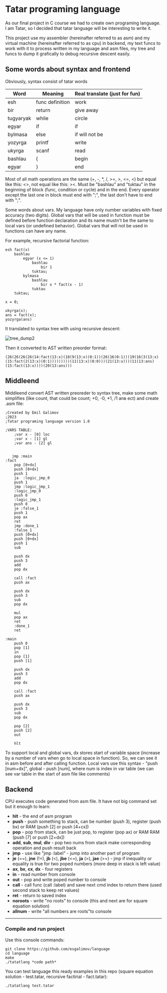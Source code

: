 # Tatar programing language
As our final project in C course we had to create own programing language. I am Tatar, so I decided that tatar language will be interesting to write it.

This project use my assembler (hereinafter referred to as asm) and my virtual machine (hereinafter referred to as cpu) in backend,
my text funcs to work with it to process written in my language and asm files, my tree and funcs to dump it grafically to debug recursive descent easily.

## Some words about syntax and frontend
Obviously, syntax consist of tatar words

| Word |       Meaning      | Real translate (just for fun) |
|------|--------------------|-------------------------------|
|esh       |func definition |work                           |
|bir       |return          |give away                      | 
|tugyaryak |while           |circle                         |
|egyar     |if              |if                             | 
|bylmasa   |else            |if will not be                 | 
|yozyrga   |printf          |write                          | 
|ukyrga    |scanf           |read                           | 
|bashlau   |{               |begin                          | 
|egyar     |}               |end                            | 

Most of all math operations are the same (+, -, *, /, >=, >, <=, <) but equal like this: <>, not equal like this: ><.
Must be "bashlau" and "tuktau" in the beginning of block (func, condition or cycle) and in the end.
Every operator except the last one in block must end with ";", the last don't have to end with ";".

Some words about vars. My language have only number variables with fixed accuracy (two digits).
Global vars that will be used in function must be defined before function declaration and its name mustn't be the same to local vars (or undefined behavior).
Global vars that will not be used in functions can have any name.

For example, recursive factorial function:
```
esh fact(x)
    bashlau
        egyar (x <= 1)
            bashlau
                bir 1
            tuktau;
        bylmasa
            bashlau
                bir x * fact(x - 1)
            tuktau
    tuktau;

x = 0;

ukyrga(x);
ans = fact(x);
yozyrga(ans)
```
It translated to syntax tree with using recursive descent:

![tree_dump2](https://github.com/esgalimov/language/assets/74832034/408ef847-f4b6-4eff-acf4-5d04c8bde35d)

Then it converted to AST written preorder format:
```
(26(26(26(26(14:fact(13:x)(18(9(13:x)(0:1))(26(16(0:1))(19(16(3(13:x)(15:fact(2(13:x)(0:1)))))))))(11(13:x)(0:0)))(21(13:x)))(11(13:ans)(15:fact(13:x))))(20(13:ans)))
```

## Middleend
Middleend convert AST written preoreder to syntax tree, make some math simplifies
(like count, that could be count; +0, -0, *1, /1 anв ect) and create .asm file:
```
;Created by Emil Galimov
;2023
;Tatar programing language version 1.0

;VARS TABLE:
    ;var x - [0] loc
    ;var x - [1] gl
    ;var ans - [2] gl


   jmp :main
:fact
    pop [0+dx]
    push [0+dx]
    push 1
    ja  :logic_jmp_0
    push 1
    jmp :logic_jmp_1
    :logic_jmp_0
    push 0
    :logic_jmp_1
    push 0
    je :false_1
    push 1
    pop ax
    ret
    jmp :done_1
    :false_1
    push [0+dx]
    push [0+dx]
    push 1
    sub

    push dx
    push 3
    add
    pop dx

    call :fact
    push ax

    push dx
    push 3
    sub
    pop dx

    mul
    pop ax
    ret
    :done_1
    ret

:main
    push 0
    pop [1]
    in
    pop [1]
    push [1]

    push dx
    push 3
    add
    pop dx

    call :fact
    push ax

    push dx
    push 3
    sub
    pop dx

    pop [2]
    push [2]
    out

    hlt
```
To support local and global vars, dx stores start of variable space (increase by a number of vars when go to local space in function).
So, we can see it in asm before and after calling function. 
Local vars use this syntax - "push [num+dx]", global - push [num], where num is index in var table (we can see var table in the start of asm file like comments)

## Backend

CPU executes code generated from asm file. It have not big command set but it enough to learn:

- **hlt** - the end of asm program
- **push** - push something to stack, can be number (push 3), register (push bx) or RAM (push [2] or push [4+cx])
- **pop** - pop from stack, can be just pop, to register (pop ax) or RAM RAM (push [7] or push [2+dx])
- **add**, **sub**, **mul**, **div** - pop two nums from stack make corresponding operation and push result back
- **jmp** - use like "jmp :label" - jump into another part of program
- **je** (==), **jne** (!=), **jb** (<), **jbe** (<=), **ja** (>), **jae** (>=) - jmp if inequality or equality is true for two poped numbers (more deep in stack is left value)
- **ax**, **bx**, **cx**, **dx** - four registers
- **in** - read number from console
- **out** - pop and write poped number to console
- **call** - call func (call :label) and save next cmd index to return there (used second stack to keep ret values)
- **ret** - return to saved index
- **noroots** - write "no roots" to console (this and next are for square equation solution)
- **allnum** - write "all numbers are roots"to console
----

### Compile and run project

Use this console commands:
```
git clone https://github.com/esgalimov/language
cd language
make
./tatatlang *code path*
```
You can test language this ready examples in this repo (square equation solution - test.tatar, recursive factirial - fact.tatar):
```
./tatatlang test.tatar
```
